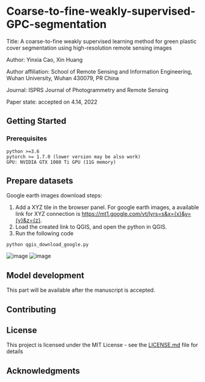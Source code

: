 # Coarse-to-fine-weakly-supervised-GPC-segmentation

Title: A coarse-to-fine weakly supervised learning method for green plastic cover segmentation using high-resolution remote sensing images  

Author: Yinxia Cao, Xin Huang  

Author affiliation: School of Remote Sensing and Information Engineering, Wuhan University, Wuhan 430079, PR China  

Journal: ISPRS Journal of Photogrammetry and Remote Sensing  

Paper state: accepted on 4.14, 2022  

## Getting Started

### Prerequisites

```
python >=3.6
pytorch >= 1.7.0 (lower version may be also work)
GPU: NVIDIA GTX 1080 Ti GPU (11G memory)
```
## Prepare datasets
Google earth images download steps:
1. Add a XYZ tile in the browser panel. 
For google earth images, a available link for XYZ connection is https://mt1.google.com/vt/lyrs=s&x={x}&y={y}&z={z}.
2. Load the created link to QGIS, and open the python in QGIS. 
3. Run the following code
```
python qgis_download_google.py
```
![image](https://user-images.githubusercontent.com/39206462/147477579-ecdb5dc8-961a-47e6-ba8a-5b3ab30f38a4.png)
![image](https://user-images.githubusercontent.com/39206462/147477947-4489ce26-903d-4e04-a37e-b2a4d94881cf.png)

## Model development


This part will be available after the manuscript is accepted.


## Contributing


## License

This project is licensed under the MIT License - see the [LICENSE.md](LICENSE.md) file for details


## Acknowledgments

